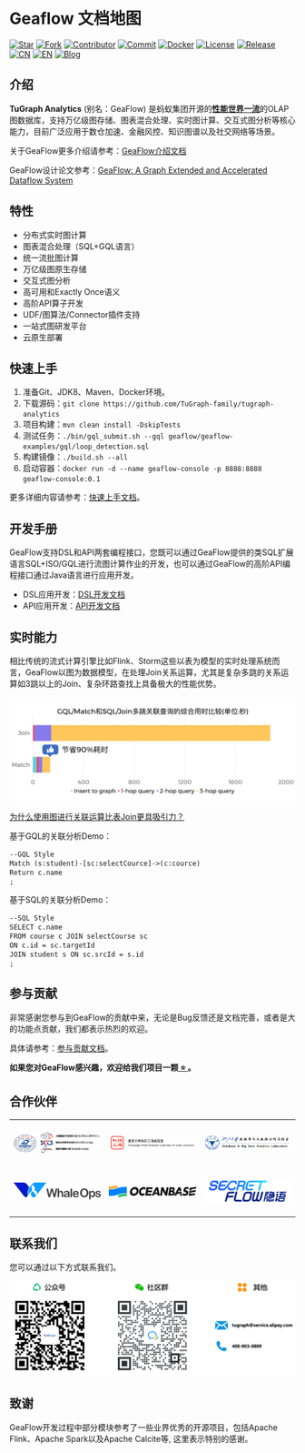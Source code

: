 # Geaflow 文档地图

[![Star](https://shields.io/github/stars/tugraph-family/tugraph-analytics?logo=startrek&label=Star&color=yellow)](https://github.com/TuGraph-family/tugraph-analytics/stargazers)
[![Fork](https://shields.io/github/forks/tugraph-family/tugraph-analytics?logo=forgejo&label=Fork&color=orange)](https://github.com/TuGraph-family/tugraph-analytics/forks)
[![Contributor](https://shields.io/github/contributors/tugraph-family/tugraph-analytics?logo=actigraph&label=Contributor&color=abcdef)](https://github.com/TuGraph-family/tugraph-analytics/contributors)
[![Commit](https://badgen.net/github/last-commit/tugraph-family/tugraph-analytics/master?icon=git&label=Commit)](https://github.com/TuGraph-family/tugraph-analytics/commits/master)
[![Docker](https://shields.io/docker/pulls/tugraph/geaflow-console?logo=docker&label=Docker&color=blue)](https://hub.docker.com/r/tugraph/geaflow-console/tags)
[![License](https://shields.io/github/license/tugraph-family/tugraph-analytics?logo=apache&label=License&color=blue)](https://www.apache.org/licenses/LICENSE-2.0.html)
[![Release](https://shields.io/github/v/release/tugraph-family/tugraph-analytics.svg?logo=stackblitz&label=Version&color=red)](https://github.com/TuGraph-family/tugraph-analytics/releases)
[![CN](https://shields.io/badge/Docs-中文-blue?logo=readme)](https://tugraph-analytics.readthedocs.io/en/latest/docs-cn/introduction/)
[![EN](https://shields.io/badge/Docs-English-blue?logo=readme)](https://tugraph-analytics.readthedocs.io/en/latest/docs-en/introduction/)
[![Blog](https://badgen.net/static/Blog/github.io/orange?icon=rss)](https://tugraph-analytics.github.io/)

<!--intro-start-->
## 介绍
**TuGraph Analytics** (别名：GeaFlow) 是蚂蚁集团开源的[**性能世界一流**](https://ldbcouncil.org/benchmarks/snb-bi/)的OLAP图数据库，支持万亿级图存储、图表混合处理、实时图计算、交互式图分析等核心能力，目前广泛应用于数仓加速、金融风控、知识图谱以及社交网络等场景。

关于GeaFlow更多介绍请参考：[GeaFlow介绍文档](2.introduction.md)

GeaFlow设计论文参考：[GeaFlow: A Graph Extended and Accelerated Dataflow System](https://dl.acm.org/doi/abs/10.1145/3589771)

## 特性

* 分布式实时图计算
* 图表混合处理（SQL+GQL语言）
* 统一流批图计算
* 万亿级图原生存储
* 交互式图分析
* 高可用和Exactly Once语义
* 高阶API算子开发
* UDF/图算法/Connector插件支持
* 一站式图研发平台
* 云原生部署

## 快速上手

1. 准备Git、JDK8、Maven、Docker环境。
2. 下载源码：`git clone https://github.com/TuGraph-family/tugraph-analytics`
3. 项目构建：`mvn clean install -DskipTests`
4. 测试任务：`./bin/gql_submit.sh --gql geaflow/geaflow-examples/gql/loop_detection.sql`
3. 构建镜像：`./build.sh --all`
4. 启动容器：`docker run -d --name geaflow-console -p 8888:8888 geaflow-console:0.1`

更多详细内容请参考：[快速上手文档](3.quick_start.md)。

## 开发手册

GeaFlow支持DSL和API两套编程接口，您既可以通过GeaFlow提供的类SQL扩展语言SQL+ISO/GQL进行流图计算作业的开发，也可以通过GeaFlow的高阶API编程接口通过Java语言进行应用开发。
* DSL应用开发：[DSL开发文档](6.application-development/2.dsl/1.overview.md)
* API应用开发：[API开发文档](6.application-development/1.api/2.guid.md)

## 实时能力

相比传统的流式计算引擎比如Flink、Storm这些以表为模型的实时处理系统而言，GeaFlow以图为数据模型，在处理Join关系运算，尤其是复杂多跳的关系运算如3跳以上的Join、复杂环路查找上具备极大的性能优势。

[![total_time](../../static/img/vs_join_total_time_cn.jpg)](8.principle/vs_join.md)

[为什么使用图进行关联运算比表Join更具吸引力？](8.principle/vs_join.md)

基于GQL的关联分析Demo：

```roomsql
--GQL Style
Match (s:student)-[sc:selectCource]->(c:cource)
Return c.name
;
```

基于SQL的关联分析Demo：

```roomsql
--SQL Style
SELECT c.name
FROM course c JOIN selectCourse sc 
ON c.id = sc.targetId
JOIN student s ON sc.srcId = s.id
;
```

## 参与贡献
非常感谢您参与到GeaFlow的贡献中来，无论是Bug反馈还是文档完善，或者是大的功能点贡献，我们都表示热烈的欢迎。

具体请参考：[参与贡献文档](9.contribution.md)。

**如果您对GeaFlow感兴趣，欢迎给我们项目一颗[ ⭐️ ](https://github.com/TuGraph-family/tugraph-analytics)。**

## 合作伙伴
<table cellspacing="0" cellpadding="0">
  <tr align="center">
    <td height="80"><a href="https://github.com/CGCL-codes/YiTu"><img src="../../static/img/partners/hust.png" width="300" alt="HUST" /></a></td>
    <td height="80"><a href="http://kw.fudan.edu.cn/"><img src="../../static/img/partners/fu.png" width="300" alt="FU" /></a></td>
    <td height="80"><img src="../../static/img/partners/zju.png" width="300" alt="ZJU" /></td>
  </tr>
  <tr align="center">
    <td height="80"><a href="http://www.whaleops.com/"><img src="../../static/img/partners/whaleops.png" width="300" alt="WhaleOps" /></a></td>
    <td height="80"><a href="https://github.com/oceanbase/oceanbase"><img src="../../static/img/partners/oceanbase.png" width="300" alt="OceanBase" /></a></td>
    <td height="80"><a href="https://github.com/secretflow/secretflow"><img src="../../static/img/partners/secretflow.png" width="300" alt="SecretFlow" /></a></td>
  </tr>
</table>

## 联系我们
您可以通过以下方式联系我们。

![contacts](../../static/img/contacts.png)

## 致谢
GeaFlow开发过程中部分模块参考了一些业界优秀的开源项目，包括Apache Flink、Apache Spark以及Apache Calcite等, 这里表示特别的感谢。
<!--intro-end-->

